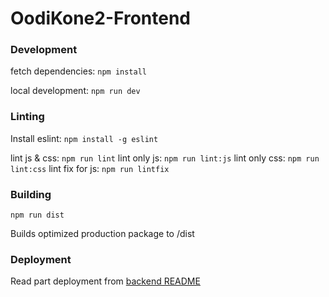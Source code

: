 # OodiKone2-Frontend

### Development
fetch dependencies: `npm install`

local development: `npm run dev` 

### Linting
Install eslint: `npm install -g eslint`

lint js & css: `npm run lint`
lint only js: `npm run lint:js`
lint only css: `npm run lint:css`
lint fix for js: `npm run lintfix`


### Building
`npm run dist`

Builds optimized production package to /dist

### Deployment

Read part deployment from [backend README](https://github.com/UniversityOfHelsinkiCS/oodikone2-backend/)
